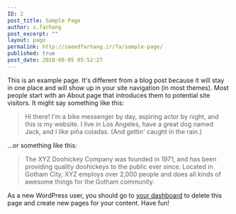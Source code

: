 ```yaml
---
ID: 2
post_title: Sample Page
author: s.farhang
post_excerpt: ""
layout: page
permalink: http://saeedfarhang.ir/fa/sample-page/
published: true
post_date: 2018-08-05 05:52:27
---
```

This is an example page. It's different from a blog post because it will stay in one place and will show up in your site navigation (in most themes). Most people start with an About page that introduces them to potential site visitors. It might say something like this:

<blockquote>Hi there! I'm a bike messenger by day, aspiring actor by night, and this is my website. I live in Los Angeles, have a great dog named Jack, and I like pi&#241;a coladas. (And gettin' caught in the rain.)</blockquote>

...or something like this:

<blockquote>The XYZ Doohickey Company was founded in 1971, and has been providing quality doohickeys to the public ever since. Located in Gotham City, XYZ employs over 2,000 people and does all kinds of awesome things for the Gotham community.</blockquote>

As a new WordPress user, you should go to <a href="http://saeedfarhang.ir/fa/wp-admin/">your dashboard</a> to delete this page and create new pages for your content. Have fun!